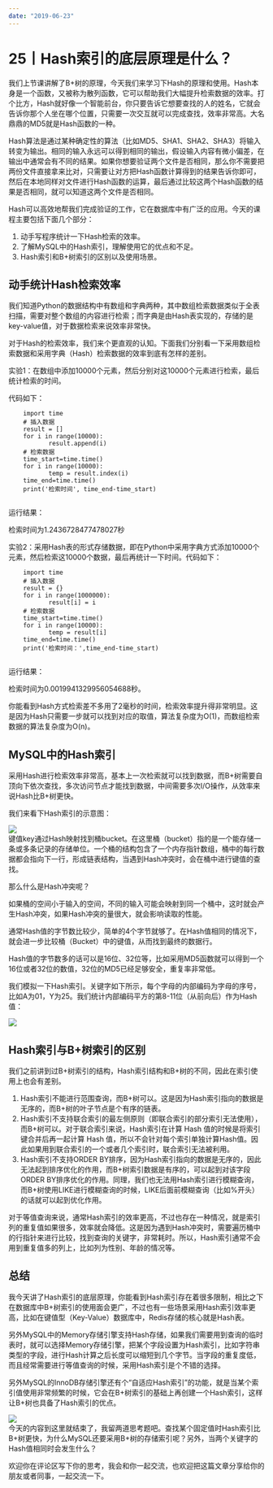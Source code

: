 ```yaml
---
date: "2019-06-23"
---  
```

      
# 25丨Hash索引的底层原理是什么？
我们上节课讲解了B+树的原理，今天我们来学习下Hash的原理和使用。Hash本身是一个函数，又被称为散列函数，它可以帮助我们大幅提升检索数据的效率。打个比方，Hash就好像一个智能前台，你只要告诉它想要查找的人的姓名，它就会告诉你那个人坐在哪个位置，只需要一次交互就可以完成查找，效率非常高。大名鼎鼎的MD5就是Hash函数的一种。

Hash算法是通过某种确定性的算法（比如MD5、SHA1、SHA2、SHA3）将输入转变为输出。相同的输入永远可以得到相同的输出，假设输入内容有微小偏差，在输出中通常会有不同的结果。如果你想要验证两个文件是否相同，那么你不需要把两份文件直接拿来比对，只需要让对方把Hash函数计算得到的结果告诉你即可，然后在本地同样对文件进行Hash函数的运算，最后通过比较这两个Hash函数的结果是否相同，就可以知道这两个文件是否相同。

Hash可以高效地帮我们完成验证的工作，它在数据库中有广泛的应用。今天的课程主要包括下面几个部分：

1.  动手写程序统计一下Hash检索的效率。
2.  了解MySQL中的Hash索引，理解使用它的优点和不足。
3.  Hash索引和B+树索引的区别以及使用场景。

## 动手统计Hash检索效率

<!-- [[[read_end]]] -->

我们知道Python的数据结构中有数组和字典两种，其中数组检索数据类似于全表扫描，需要对整个数组的内容进行检索；而字典是由Hash表实现的，存储的是key-value值，对于数据检索来说效率非常快。

对于Hash的检索效率，我们来个更直观的认知。下面我们分别看一下采用数组检索数据和采用字典（Hash）检索数据的效率到底有怎样的差别。

实验1：在数组中添加10000个元素，然后分别对这10000个元素进行检索，最后统计检索的时间。

代码如下：

```
    import time
    # 插入数据
    result = []
    for i in range(10000):
           result.append(i)
    # 检索数据
    time_start=time.time()
    for i in range(10000):
           temp = result.index(i)
    time_end=time.time()
    print('检索时间', time_end-time_start)
    

```

运行结果：

检索时间为1.2436728477478027秒

实验2：采用Hash表的形式存储数据，即在Python中采用字典方式添加10000个元素，然后检索这10000个数据，最后再统计一下时间。代码如下：

```
    import time
    # 插入数据
    result = {}
    for i in range(1000000):
           result[i] = i
    # 检索数据
    time_start=time.time()
    for i in range(10000):
           temp = result[i]
    time_end=time.time()
    print('检索时间：',time_end-time_start)
    

```

运行结果：

检索时间为0.0019941329956054688秒。

你能看到Hash方式检索差不多用了2毫秒的时间，检索效率提升得非常明显。这是因为Hash只需要一步就可以找到对应的取值，算法复杂度为O\(1\)，而数组检索数据的算法复杂度为O\(n\)。

## MySQL中的Hash索引

采用Hash进行检索效率非常高，基本上一次检索就可以找到数据，而B+树需要自顶向下依次查找，多次访问节点才能找到数据，中间需要多次I/O操作，从效率来说Hash比B+树更快。

我们来看下Hash索引的示意图：

![](/images/sql必知必会/03.第二章SQL性能优化篇/resourceimaged8b6d8ef0bc1ea85b9e5408fcf0126b2a2b6.png)  
键值key通过Hash映射找到桶bucket。在这里桶（bucket）指的是一个能存储一条或多条记录的存储单位。一个桶的结构包含了一个内存指针数组，桶中的每行数据都会指向下一行，形成链表结构，当遇到Hash冲突时，会在桶中进行键值的查找。

那么什么是Hash冲突呢？

如果桶的空间小于输入的空间，不同的输入可能会映射到同一个桶中，这时就会产生Hash冲突，如果Hash冲突的量很大，就会影响读取的性能。

通常Hash值的字节数比较少，简单的4个字节就够了。在Hash值相同的情况下，就会进一步比较桶（Bucket）中的键值，从而找到最终的数据行。

Hash值的字节数多的话可以是16位、32位等，比如采用MD5函数就可以得到一个16位或者32位的数值，32位的MD5已经足够安全，重复率非常低。

我们模拟一下Hash索引。关键字如下所示，每个字母的内部编码为字母的序号，比如A为01，Y为25。我们统计内部编码平方的第8-11位（从前向后）作为Hash值：

![](/images/sql必知必会/03.第二章SQL性能优化篇/resourceimage6b3d6bff085844127931e59e6faa368e223d.png)

## Hash索引与B+树索引的区别

我们之前讲到过B+树索引的结构，Hash索引结构和B+树的不同，因此在索引使用上也会有差别。

1.  Hash索引不能进行范围查询，而B+树可以。这是因为Hash索引指向的数据是无序的，而B+树的叶子节点是个有序的链表。
2.  Hash索引不支持联合索引的最左侧原则（即联合索引的部分索引无法使用），而B+树可以。对于联合索引来说，Hash索引在计算 Hash 值的时候是将索引键合并后再一起计算 Hash 值，所以不会针对每个索引单独计算Hash值。因此如果用到联合索引的一个或者几个索引时，联合索引无法被利用。
3.  Hash索引不支持ORDER BY排序，因为Hash索引指向的数据是无序的，因此无法起到排序优化的作用，而B+树索引数据是有序的，可以起到对该字段ORDER BY排序优化的作用。同理，我们也无法用Hash索引进行模糊查询，而B+树使用LIKE进行模糊查询的时候，LIKE后面前模糊查询（比如\%开头）的话就可以起到优化作用。

对于等值查询来说，通常Hash索引的效率更高，不过也存在一种情况，就是索引列的重复值如果很多，效率就会降低。这是因为遇到Hash冲突时，需要遍历桶中的行指针来进行比较，找到查询的关键字，非常耗时。所以，Hash索引通常不会用到重复值多的列上，比如列为性别、年龄的情况等。

## 总结

我今天讲了Hash索引的底层原理，你能看到Hash索引存在着很多限制，相比之下在数据库中B+树索引的使用面会更广，不过也有一些场景采用Hash索引效率更高，比如在键值型（Key-Value）数据库中，Redis存储的核心就是Hash表。

另外MySQL中的Memory存储引擎支持Hash存储，如果我们需要用到查询的临时表时，就可以选择Memory存储引擎，把某个字段设置为Hash索引，比如字符串类型的字段，进行Hash计算之后长度可以缩短到几个字节。当字段的重复度低，而且经常需要进行等值查询的时候，采用Hash索引是个不错的选择。

另外MySQL的InnoDB存储引擎还有个“自适应Hash索引”的功能，就是当某个索引值使用非常频繁的时候，它会在B+树索引的基础上再创建一个Hash索引，这样让B+树也具备了Hash索引的优点。

![](/images/sql必知必会/03.第二章SQL性能优化篇/resourceimage88908893fcfee2c8c374e9c7ae7e66f2cf90.jpg)  
今天的内容到这里就结束了，我留两道思考题吧。查找某个固定值时Hash索引比B+树更快，为什么MySQL还要采用B+树的存储索引呢？另外，当两个关键字的Hash值相同时会发生什么？

欢迎你在评论区写下你的思考，我会和你一起交流，也欢迎把这篇文章分享给你的朋友或者同事，一起交流一下。